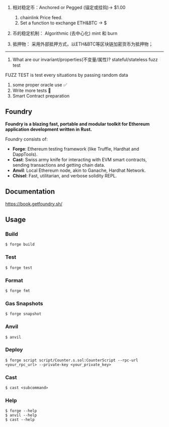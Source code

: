 1. 相对稳定币：Anchored or Pegged (锚定或挂钩)-> $1.00
    1. chainlink Price feed.
    2. Set a function to exchange ETH&BTC -> $
2. 币的稳定机制： Algorithmic (去中心化) mint 和 burn

3. 抵押物： 采用外部抵押方式，以ETH&BTC等区块链加密货币为抵押物；

------------------------

1. What are our invariant/properties(不变量/属性)?
    stateful/stateless fuzz test

FUZZ TEST is test every situations by passing random data

1. some proper oracle use ✅
2. Write more tests 🫵
3. Smart Contract preparation


## Foundry

**Foundry is a blazing fast, portable and modular toolkit for Ethereum application development written in Rust.**

Foundry consists of:

-   **Forge**: Ethereum testing framework (like Truffle, Hardhat and DappTools).
-   **Cast**: Swiss army knife for interacting with EVM smart contracts, sending transactions and getting chain data.
-   **Anvil**: Local Ethereum node, akin to Ganache, Hardhat Network.
-   **Chisel**: Fast, utilitarian, and verbose solidity REPL.

## Documentation

https://book.getfoundry.sh/

## Usage

### Build

```shell
$ forge build
```

### Test

```shell
$ forge test
```

### Format

```shell
$ forge fmt
```

### Gas Snapshots

```shell
$ forge snapshot
```

### Anvil

```shell
$ anvil
```

### Deploy

```shell
$ forge script script/Counter.s.sol:CounterScript --rpc-url <your_rpc_url> --private-key <your_private_key>
```

### Cast

```shell
$ cast <subcommand>
```

### Help

```shell
$ forge --help
$ anvil --help
$ cast --help
```
